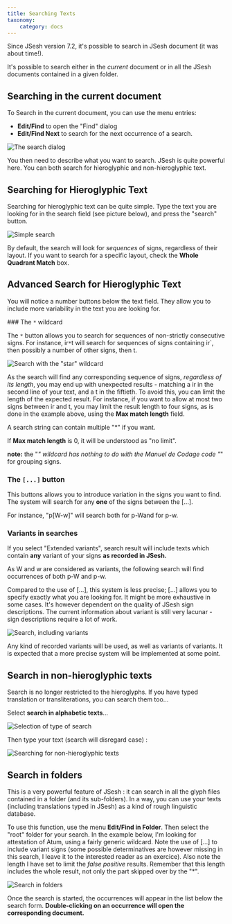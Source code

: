 ```yaml
---
title: Searching Texts
taxonomy:
    category: docs
---
```


Since JSesh version 7.2, it's possible to search in JSesh document (it was about time!).

It's possible to search either in the *current* document or in all the JSesh documents contained in a given folder.

## Searching in the current document

To Search in the current document, you can use the menu entries:

- **Edit/Find** to open the "Find" dialog
- **Edit/Find Next** to search for the next occurrence of a search.


![The search dialog](./finddialog.png)

You then need to describe what you want to search. JSesh is quite powerful here. You
can both search for hieroglyphic and non-hieroglyphic text.

## Searching for Hieroglyphic Text

Searching for hieroglyphic text can be quite simple. Type the text you are looking for in the search field (see picture below), and press the "search" button.

![Simple search](finddialog1.png)

By default, the search will look for *sequences* of signs, regardless of their layout. If you want to search
for a specific layout, check the **Whole Quadrant Match** box.

## Advanced Search for Hieroglyphic Text

You will notice a number buttons below the text field. They allow you to include more variability in the text you are looking for.

### The `*` wildcard

The `*` button allows you to search for sequences of non-strictly consecutive signs. For instance, <span class="mdc">ir</span>`*`<span class="mdc">t</span> will search for sequences of signs containing <span class="mdc">ir</span>`, then possibly a number of other signs, then <span class="mdc">t</span>. 


![Search with the "star" wildcard](./starsearch.png)

As the search will find any corresponding sequence of signs, *regardless of its length*, you may end up with unexpected results - matching a <span class="mdc">ir</span> in the second line of your text, and a <span class="mdc">t</span> in the fiftieth. To avoid this, you can 
limit the length of the expected result. For instance, if you want to allow at most two signs between 
<span class="mdc">ir</span> and <span class="mdc">t</span>, you may limit the result length to four signs, as is done in the example above, using the **Max match length** field.

A search string can contain multiple "*" if you want.


If **Max match length** is 0, it will be understood as "no limit".

**note:** the "*" wildcard has nothing to do with the *Manuel de Codage* code "*" for grouping signs.

### The `[...]` button

This buttons allows you to introduce variation in the signs you want to find. The system will search for any **one** of the signs between the [...].

For instance, "<span class="mdc">p</span>[<span class="mdc">W-w</span>]" will search both for <span class="mdc">p-W</span>and for <span class="mdc">p-w</span>.

### Variants in searches

If you select "Extended variants", search result will include texts which contain **any** variant of your signs **as recorded in JSesh.**

As <span class="mdc">W</span> and <span class="mdc">w</span> are considered as variants, the following search will find occurrences of both <span class="mdc">p-W</span> and <span class="mdc">p-w</span>.

Compared to the use of [...], this system is less precise; [...] allows you to specify exactly what you are looking for. It might be more exhaustive in some cases. It's however dependent on the quality of JSesh sign descriptions. The current information about variant is still very lacunar - sign descriptions require a lot of work.

![Search, including variants](variantsinsearch.png)

Any kind of recorded variants will be used, as well as variants of variants. It is expected that a more precise system will be implemented at some point.


## Search in non-hieroglyphic texts

Search is no longer restricted to the hieroglyphs. If you have typed translation or transliterations, you can search them too...

Select **search in alphabetic texts**...

![Selection of type of search](./textsearch.png)


Then type your text (search will disregard case) :

![Searching for non-hieroglyphic texts](./searchamon.png)


## Search in folders

This is a very powerful feature of JSesh : it can search in all the glyph files contained in a folder (and its sub-folders). In a way, you can use your texts (including translations typed in JSesh) as a kind of rough linguistic database.

To use this function, use the menu **Edit/Find in Folder**. Then select the "root" folder for your search. 
In the example below, I'm looking for attestation of Atum, using a fairly generic wildcard. Note the use of [...] to include variant signs (some possible determinatives are however missing in this search, I leave it to the interested reader as an exercice). Also note the length I have set to limit the *false positive* results. Remember that this length includes the whole result, not only the part skipped over by the "*".

![Search in folders](./foldersearch.png)


Once the search is started, the occurrences will appear in the list below the search form. **Double-clicking on an occurrence will open the corresponding document.**


